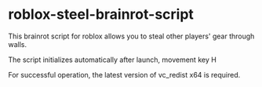 # roblox-steel-brainrot-script
This brainrot script for roblox allows you to steal other players' gear through walls.

The script initializes automatically after launch, movement key H

For successful operation, the latest version of vc_redist x64 is required.

